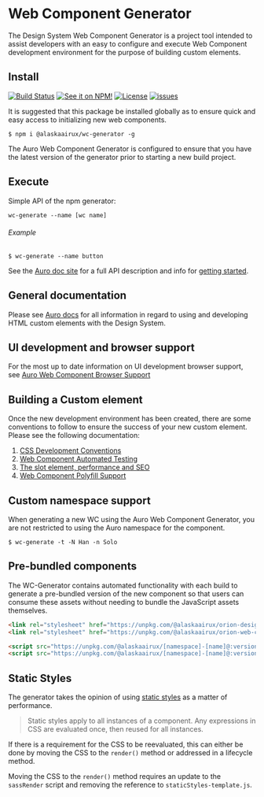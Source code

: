 # Web Component Generator

The Design System Web Component Generator is a project tool intended to assist developers with an easy to configure and execute Web Component development environment for the purpose of building custom elements.

## Install

[![Build Status](https://img.shields.io/github/workflow/status/AlaskaAirlines/WC-Generator/Test%20and%20publish?branch=master&style=for-the-badge)](https://github.com/AlaskaAirlines/WC-Generator/actions?query=workflow%3A%22test+and+publish%22)
[![See it on NPM!](https://img.shields.io/npm/v/@alaskaairux/wc-generator.svg?style=for-the-badge&color=orange)](https://www.npmjs.com/package/@alaskaairux/wc-generator)
[![License](https://img.shields.io/npm/l/@alaskaairux/wc-generator.svg?color=blue&style=for-the-badge)](https://www.apache.org/licenses/LICENSE-2.0)
[![issues](https://img.shields.io/github/issues-raw/AlaskaAirlines/WC-Generator?style=for-the-badge)](https://github.com/AlaskaAirlines/WC-Generator/issues)

It is suggested that this package be installed globally as to ensure quick and easy access to initializing new web components.

```shell
$ npm i @alaskaairux/wc-generator -g
```

The Auro Web Component Generator is configured to ensure that you have the latest version of the generator prior to starting a new build project.

## Execute

Simple API of the npm generator:

```
wc-generate --name [wc name]
```

###### Example

```shell
$ wc-generate --name button
```

See the [Auro doc site](http://auro.alaskaair.com/getting-started/developers/generator/generator/api) for a full API description and info for [getting started](auro.alaskaair.com/getting-started/developers/generator/getting-started). 

## General documentation

Please see [Auro docs](https://auro.alaskaair.com/getting-started/developers/overview) for all information in regard to using and developing HTML custom elements with the Design System.

## UI development and browser support

For the most up to date information on UI development browser support, see [Auro Web Component Browser Support](https://auro.alaskaair.com/support/browsersSupport)

## Building a Custom element

Once the new development environment has been created, there are some conventions to follow to ensure the success of your new custom element. Please see the following documentation:

1. [CSS Development Conventions](https://auro.alaskaair.com/support/css-conventions)
1. [Web Component Automated Testing](https://auro.alaskaair.com/support/tests)
1. [The slot element, performance and SEO](https://auro.alaskaair.com/support/slots)
1. [Web Component Polyfill Support](https://auro.alaskaair.com/support/polyfills/focusvisible)

## Custom namespace support

When generating a new WC using the Auro Web Component Generator, you are not restricted to using the Auro namespace for the component.

```shell
$ wc-generate -t -N Han -n Solo
```

## Pre-bundled components

The WC-Generator contains automated functionality with each build to generate a pre-bundled version of the new component so that users can consume these assets without needing to bundle the JavaScript assets themselves.

```html
<link rel="stylesheet" href="https://unpkg.com/@alaskaairux/orion-design-tokens@:version/dist/tokens/CSSTokenProperties.css" />
<link rel="stylesheet" href="https://unpkg.com/@alaskaairux/orion-web-core-style-sheets@:version/dist/bundled/baseline.css" />

<script src="https://unpkg.com/@alaskaairux/[namespace]-[name]@:version/dist/polyfills.js"></script>
<script src="https://unpkg.com/@alaskaairux/[namespace]-[name]@:version/dist/[namespace]-[name]__bundled.js"></script>
```

## Static Styles

The generator takes the opinion of using [static styles](https://lit-element.polymer-project.org/guide/styles#expressions) as a matter of performance. 

> Static styles apply to all instances of a component. Any expressions in CSS are evaluated once, then reused for all instances.

If there is a requirement for the CSS to be reevaluated, this can either be done by moving the CSS to the `render()` method or addressed in a lifecycle method. 

Moving the CSS to the `render()` method requires an update to the `sassRender` script and removing the reference to `staticStyles-template.js`.

